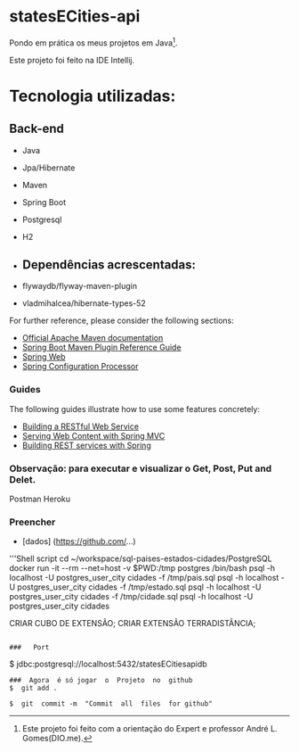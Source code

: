 # statesECities-api
Pondo em prática os meus projetos em Java[^1].

Este projeto  foi feito na IDE  Intellij.

#  Tecnologia  utilizadas:
##  Back-end
-  Java  
-  Jpa/Hibernate
-  Maven
-  Spring Boot
-  Postgresql
-  H2

-  ##  Dependências acrescentadas:
-  flywaydb/flyway-maven-plugin
-  vladmihalcea/hibernate-types-52

For further reference, please consider the following sections:

* [Official Apache Maven documentation](https://maven.apache.org/guides/index.html)
* [Spring Boot Maven Plugin Reference Guide](https://docs.spring.io/spring-boot/docs/3.0.4/maven-plugin/reference/) 
* [Spring Web](https://docs.spring.io/spring-boot/docs/3.0.4/reference/htmlsingle/#web)
* [Spring Configuration Processor](https://docs.spring.io/spring-boot/docs/3.0.4/reference/htmlsingle/#appendix.configuration-metadata.annotation-processor)

### Guides
The following guides illustrate how to use some features concretely:

* [Building a RESTful Web Service](https://spring.io/guides/gs/rest-service/)
* [Serving Web Content with Spring MVC](https://spring.io/guides/gs/serving-web-content/)
* [Building REST services with Spring](https://spring.io/guides/tutorials/rest/)

###  Observação: para executar e visualizar o Get, Post, Put and Delet.
Postman
Heroku

### Preencher

* [dados] (https://github.com/...)

'''Shell script
cd ~/workspace/sql-paises-estados-cidades/PostgreSQL
docker run -it --rm --net=host -v $PWD:/tmp postgres /bin/bash
psql -h localhost -U postgres_user_city cidades -f /tmp/pais.sql
psql -h localhost -U postgres_user_city cidades -f /tmp/estado.sql
psql -h localhost -U postgres_user_city cidades -f /tmp/cidade.sql
psql -h localhost -U postgres_user_city cidades

CRIAR CUBO DE EXTENSÃO; 
CRIAR EXTENSÃO TERRADISTÂNCIA;
```

###   Port

```
$  jdbc:postgresql://localhost:5432/statesECitiesapidb

```
###  Agora  é só jogar  o  Projeto  no  github
$  git add .   
```
 
```
$  git  commit -m  "Commit  all  files  for github"
```

[^1]: Este projeto foi feito com a orientação do Expert e professor André L. Gomes(DIO.me).
